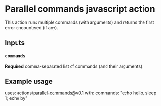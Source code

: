 # Parallel commands javascript action

This action runs multiple commands (with arguments) and returns the first error encountered (if any).

## Inputs

### `commands`

**Required**  comma-separated list of commands (and their arguments).

## Example usage

uses: actions/parallel-commands@v0.1
with:
  commands: "echo hello, sleep 1; echo by"
